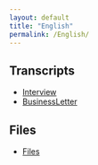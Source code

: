 ```yaml
---
layout: default
title: "English"
permalink: /English/
---
```


## Transcripts

- [Interview](/English/Interview)
- [BusinessLetter](/English/BL)

## Files

- [Files](/Files)
